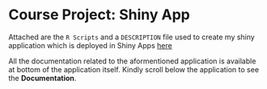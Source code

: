 # Course Project: Shiny App

Attached are the `R Scripts` and a `DESCRIPTION` file used to create my shiny application which is deployed in Shiny Apps  [here](https://aamahat.shinyapps.io/FirstShinyApp/)

All the documentation related to the aformentioned application is available at bottom of the application itself. Kindly scroll below the application to see the **Documentation**.
